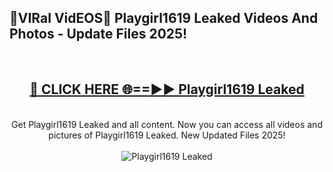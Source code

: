 <h2>🔴VIRal VidEOS🔴 Playgirl1619 Leaked Videos And Photos - Update Files 2025!</h2>
<br>
<div align="center">
<h2><a href="https://virallinks.top/odZfE0" rel="nofollow">🔴 CLICK HERE 🌐==►► Playgirl1619 Leaked</a></h2>
<br>
Get Playgirl1619 Leaked and all content. Now you can access all videos and pictures of Playgirl1619 Leaked. New Updated Files 2025!
<br>
<br>
<a href="https://virallinks.top/odZfE0" rel="nofollow" data-target="animated-image.originalLink"><img src="https://i.imgur.com/dJHk4Zq.gif)" alt="Playgirl1619 Leaked" style="max-width: 100%; display: inline-block;" data-target="animated-image.originalImage"></a>
</div>
<br>
